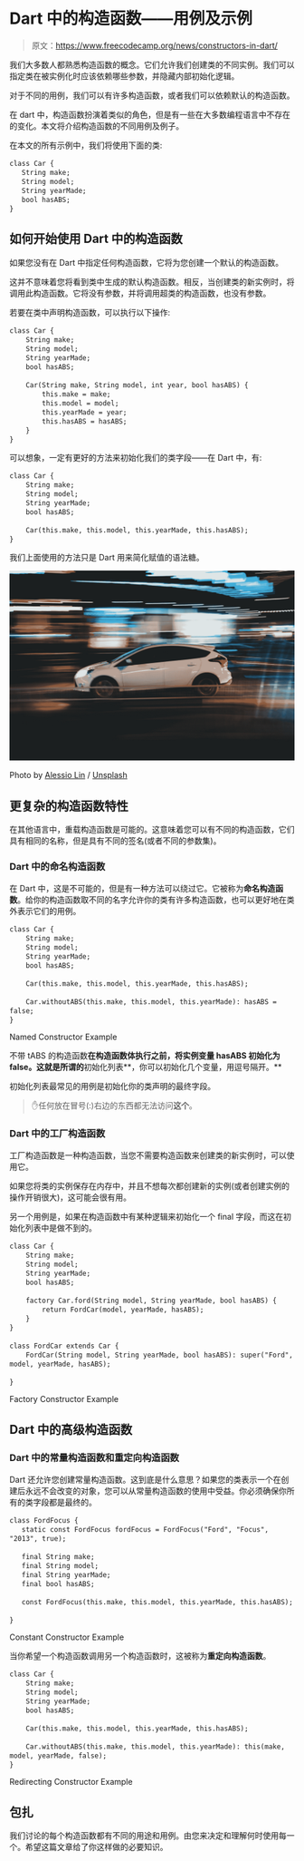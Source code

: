 # Dart 中的构造函数——用例及示例

> 原文：<https://www.freecodecamp.org/news/constructors-in-dart/>

我们大多数人都熟悉构造函数的概念。它们允许我们创建类的不同实例。我们可以指定类在被实例化时应该依赖哪些参数，并隐藏内部初始化逻辑。

对于不同的用例，我们可以有许多构造函数，或者我们可以依赖默认的构造函数。

在 dart 中，构造函数扮演着类似的角色，但是有一些在大多数编程语言中不存在的变化。本文将介绍构造函数的不同用例及例子。

在本文的所有示例中，我们将使用下面的类:

```
class Car {
   String make;
   String model;
   String yearMade;
   bool hasABS;
}
```

## 如何开始使用 Dart 中的构造函数

如果您没有在 Dart 中指定任何构造函数，它将为您创建一个默认的构造函数。

这并不意味着您将看到类中生成的默认构造函数。相反，当创建类的新实例时，将调用此构造函数。它将没有参数，并将调用超类的构造函数，也没有参数。

若要在类中声明构造函数，可以执行以下操作:

```
class Car {
	String make;
   	String model;
   	String yearMade;
   	bool hasABS;

   	Car(String make, String model, int year, bool hasABS) {
    	this.make = make;
      	this.model = model;
      	this.yearMade = year;
      	this.hasABS = hasABS;
   	}
}
```

可以想象，一定有更好的方法来初始化我们的类字段——在 Dart 中，有:

```
class Car {
	String make;
   	String model;
   	String yearMade;
   	bool hasABS;

   	Car(this.make, this.model, this.yearMade, this.hasABS);
}
```

我们上面使用的方法只是 Dart 用来简化赋值的语法糖。

![image-321](img/592d553749d13eb4b6b9c29d80fe3d6d.png)

Photo by [Alessio Lin](https://unsplash.com/@lin_alessio?utm_source=ghost&utm_medium=referral&utm_campaign=api-credit) / [Unsplash](https://unsplash.com/?utm_source=ghost&utm_medium=referral&utm_campaign=api-credit)

## 更复杂的构造函数特性

在其他语言中，重载构造函数是可能的。这意味着您可以有不同的构造函数，它们具有相同的名称，但是具有不同的签名(或者不同的参数集)。

### Dart 中的命名构造函数

在 Dart 中，这是不可能的，但是有一种方法可以绕过它。它被称为**命名构造函数**。给你的构造函数取不同的名字允许你的类有许多构造函数，也可以更好地在类外表示它们的用例。

```
class Car {
	String make;
   	String model;
   	String yearMade;
   	bool hasABS;

   	Car(this.make, this.model, this.yearMade, this.hasABS);

   	Car.withoutABS(this.make, this.model, this.yearMade): hasABS = false;
}
```

Named Constructor Example

不带 tABS 的构造函数**在构造函数体执行之前，将实例变量 hasABS 初始化为 false。这就是所谓的**初始化列表**，你可以初始化几个变量，用逗号隔开。**

初始化列表最常见的用例是初始化你的类声明的最终字段。

> ✋任何放在冒号(:)右边的东西都无法访问**这个**。

### Dart 中的工厂构造函数

工厂构造函数是一种构造函数，当您不需要构造函数来创建类的新实例时，可以使用它。

如果您将类的实例保存在内存中，并且不想每次都创建新的实例(或者创建实例的操作开销很大)，这可能会很有用。

另一个用例是，如果在构造函数中有某种逻辑来初始化一个 final 字段，而这在初始化列表中是做不到的。

```
class Car {
	String make;
   	String model;
   	String yearMade;
   	bool hasABS;

   	factory Car.ford(String model, String yearMade, bool hasABS) {
    	return FordCar(model, yearMade, hasABS);
    }
}

class FordCar extends Car {
	FordCar(String model, String yearMade, bool hasABS): super("Ford", model, yearMade, hasABS);

}
```

Factory Constructor Example

## Dart 中的高级构造函数

### Dart 中的常量构造函数和重定向构造函数

Dart 还允许您创建常量构造函数。这到底是什么意思？如果您的类表示一个在创建后永远不会改变的对象，您可以从常量构造函数的使用中受益。你必须确保你所有的类字段都是最终的。

```
class FordFocus {
   static const FordFocus fordFocus = FordFocus("Ford", "Focus", "2013", true);

   final String make;
   final String model;
   final String yearMade;
   final bool hasABS;

   const FordFocus(this.make, this.model, this.yearMade, this.hasABS);

}
```

Constant Constructor Example

当你希望一个构造函数调用另一个构造函数时，这被称为**重定向构造函数**。

```
class Car {
	String make;
   	String model;
   	String yearMade;
   	bool hasABS;

   	Car(this.make, this.model, this.yearMade, this.hasABS);

   	Car.withoutABS(this.make, this.model, this.yearMade): this(make, model, yearMade, false);
}
```

Redirecting Constructor Example

## 包扎

我们讨论的每个构造函数都有不同的用途和用例。由您来决定和理解何时使用每一个。希望这篇文章给了你这样做的必要知识。